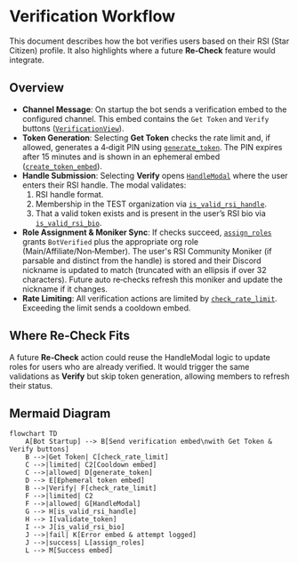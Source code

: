 # Verification Workflow

This document describes how the bot verifies users based on their RSI (Star Citizen) profile.
It also highlights where a future **Re‑Check** feature would integrate.

## Overview
- **Channel Message**: On startup the bot sends a verification embed to the configured channel. This embed contains the `Get Token` and `Verify` buttons ([`VerificationView`](../helpers/views.py)).
- **Token Generation**: Selecting **Get Token** checks the rate limit and, if allowed, generates a 4‑digit PIN using [`generate_token`](../helpers/token_manager.py). The PIN expires after 15 minutes and is shown in an ephemeral embed ([`create_token_embed`](../helpers/embeds.py)).
- **Handle Submission**: Selecting **Verify** opens [`HandleModal`](../helpers/modals.py) where the user enters their RSI handle. The modal validates:
  1. RSI handle format.
  2. Membership in the TEST organization via [`is_valid_rsi_handle`](../verification/rsi_verification.py).
  3. That a valid token exists and is present in the user’s RSI bio via [`is_valid_rsi_bio`](../verification/rsi_verification.py).
- **Role Assignment & Moniker Sync**: If checks succeed, [`assign_roles`](../helpers/role_helper.py) grants `BotVerified` plus the appropriate org role (Main/Affiliate/Non‑Member). The user's RSI Community Moniker (if parsable and distinct from the handle) is stored and their Discord nickname is updated to match (truncated with an ellipsis if over 32 characters). Future auto re‑checks refresh this moniker and update the nickname if it changes.
- **Rate Limiting**: All verification actions are limited by [`check_rate_limit`](../helpers/rate_limiter.py). Exceeding the limit sends a cooldown embed.

## Where Re‑Check Fits
A future **Re‑Check** action could reuse the HandleModal logic to update roles for users who are already verified. It would trigger the same validations as **Verify** but skip token generation, allowing members to refresh their status.

## Mermaid Diagram
```mermaid
flowchart TD
    A[Bot Startup] --> B[Send verification embed\nwith Get Token & Verify buttons]
    B -->|Get Token| C[check_rate_limit]
    C -->|limited| C2[Cooldown embed]
    C -->|allowed| D[generate_token]
    D --> E[Ephemeral token embed]
    B -->|Verify| F[check_rate_limit]
    F -->|limited| C2
    F -->|allowed| G[HandleModal]
    G --> H[is_valid_rsi_handle]
    H --> I[validate_token]
    I --> J[is_valid_rsi_bio]
    J -->|fail| K[Error embed & attempt logged]
    J -->|success| L[assign_roles]
    L --> M[Success embed]
```
